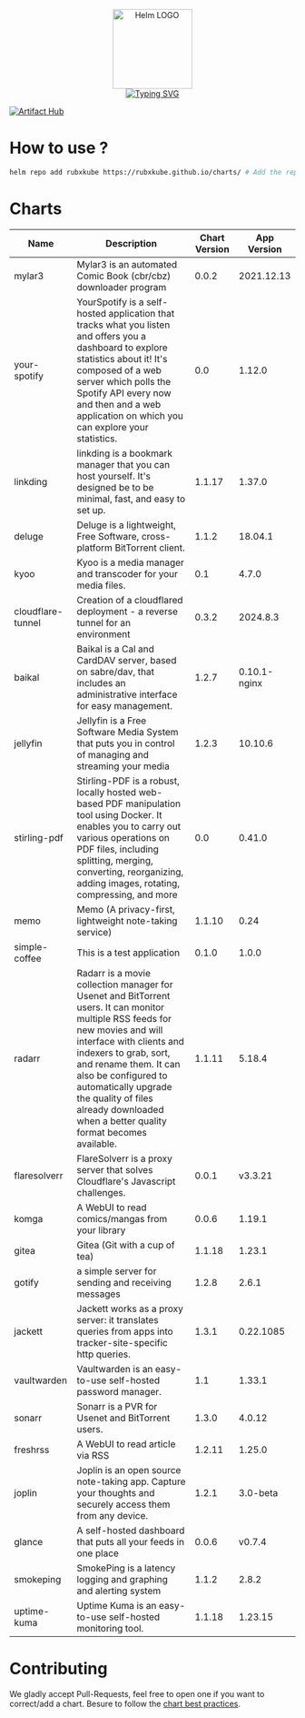 <p align="center">
    <img src="https://helm.sh/img/helm.svg" width="140px" alt="Helm LOGO"/>
    <br>
    <a href="https://rubxkube.github.io/charts/"><img src="https://readme-typing-svg.herokuapp.com?font=Fira+Code&pause=1000&color=0F1689&background=FFFFFF00&center=true&vCenter=true&width=435&lines=QJOLY's+Chart+Repository;rubxkube.github.io%2Fhelm-charts;+Feel+free+to+contribute" alt="Typing SVG" /></a>
</p>

[![Artifact Hub](https://img.shields.io/endpoint?url=https://artifacthub.io/badge/repository/rubxkube)](https://artifacthub.io/packages/search?repo=rubxkube)

# How to use ? 

```bash
helm repo add rubxkube https://rubxkube.github.io/charts/ # Add the repo to your helm
```

# Charts

| Name  | Description | Chart Version | App Version |
|-------|-------------|---------------|-------------|
| mylar3 | Mylar3 is an automated Comic Book (cbr/cbz) downloader program | 0.0.2 | 2021.12.13 |
| your-spotify | YourSpotify is a self-hosted application that tracks what you listen and offers you a dashboard to explore statistics about it! It's composed of a web server which polls the Spotify API every now and then and a web application on which you can explore your statistics. | 0.0 | 1.12.0 |
| linkding | linkding is a bookmark manager that you can host yourself. It's designed be to be minimal, fast, and easy to set up. | 1.1.17 | 1.37.0 |
| deluge | Deluge is a lightweight, Free Software, cross-platform BitTorrent client. | 1.1.2 | 18.04.1 |
| kyoo | Kyoo is a media manager and transcoder for your media files. | 0.1 | 4.7.0 |
| cloudflare-tunnel | Creation of a cloudflared deployment - a reverse tunnel for an environment | 0.3.2 | 2024.8.3 |
| baikal | Baikal is a Cal and CardDAV server, based on sabre/dav, that includes an administrative interface for easy management. | 1.2.7 | 0.10.1-nginx |
| jellyfin | Jellyfin is a Free Software Media System that puts you in control of managing and streaming your media | 1.2.3 | 10.10.6 |
| stirling-pdf | Stirling-PDF is a robust, locally hosted web-based PDF manipulation tool using Docker. It enables you to carry out various operations on PDF files, including splitting, merging, converting, reorganizing, adding images, rotating, compressing, and more | 0.0 | 0.41.0 |
| memo | Memo (A privacy-first, lightweight note-taking service) | 1.1.10 | 0.24 |
| simple-coffee | This is a test application | 0.1.0 | 1.0.0 |
| radarr | Radarr is a movie collection manager for Usenet and BitTorrent users. It can monitor multiple RSS feeds for new movies and will interface with clients and indexers to grab, sort, and rename them. It can also be configured to automatically upgrade the quality of files already downloaded when a better quality format becomes available. | 1.1.11 | 5.18.4 |
| flaresolverr | FlareSolverr is a proxy server that solves Cloudflare's Javascript challenges. | 0.0.1 | v3.3.21 |
| komga | A WebUI to read comics/mangas from your library | 0.0.6 | 1.19.1 |
| gitea | Gitea (Git with a cup of tea) | 1.1.18 | 1.23.1 |
| gotify | a simple server for sending and receiving messages | 1.2.8 | 2.6.1 |
| jackett | Jackett works as a proxy server: it translates queries from apps into tracker-site-specific http queries. | 1.3.1 | 0.22.1085 |
| vaultwarden | Vaultwarden is an easy-to-use self-hosted password manager. | 1.1 | 1.33.1 |
| sonarr | Sonarr is a PVR for Usenet and BitTorrent users. | 1.3.0 | 4.0.12 |
| freshrss | A WebUI to read article via RSS | 1.2.11 | 1.25.0 |
| joplin | Joplin is an open source note-taking app. Capture your thoughts and securely access them from any device. | 1.2.1 | 3.0-beta |
| glance | A self-hosted dashboard that puts all your feeds in one place | 0.0.6 | v0.7.4 |
| smokeping | SmokePing is a latency logging and graphing and alerting system | 1.1.2 | 2.8.2 |
| uptime-kuma | Uptime Kuma is an easy-to-use self-hosted monitoring tool. | 1.1.18 | 1.23.15 |


# Contributing 

We gladly accept Pull-Requests, feel free to open one if you want to correct/add a chart. Besure to follow the [chart best practices](https://helm.sh/docs/chart_best_practices/).
